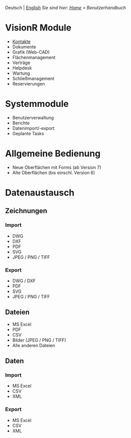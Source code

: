 <!-- TITLE: Benutzerhandbuch -->
<!-- SUBTITLE: Dokumentation der Oberflächen und Module in VisionR für Benutzer -->

Deutsch | [English](/en/user-guide)
*Sie sind hier: [Home](/home) > Benutzerhandbuch*
# VisionR Module
* [Kontakte](/de/modules/contacts)
* Dokumente
* Grafik (Web-CAD)
* Flächenmanagement
* Verträge
* Helpdesk
* Wartung
* Schließmanagement
* Reservierungen
# Systemmodule
* Benutzerverwaltung
* Berichte
* Datenimport/-export
* Geplante Tasks
# Allgemeine Bedienung
* Neue Oberflächen mit Forms (ab Version 7)
* Alte Oberflächen (bis einschl. Version 6)
# Datenaustausch
## Zeichnungen
### Import
* DWG
* DXF
* PDF
* SVG
* JPEG / PNG / TIFF
### Export
* DWG / DXF
* PDF
* SVG
* JPEG / PNG / TIFF
## Dateien
* MS Excel
* PDF
* CSV
* Bilder (JPEG / PNG / TIFF)
* Alle anderen Dateien
## Daten
### Import
* MS Excel
* CSV
* XML
### Export
* MS Excel
* CSV
* XML
